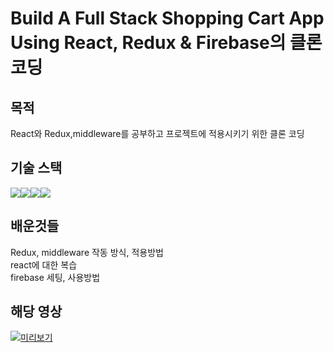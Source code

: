 # Build A Full Stack Shopping Cart App Using React, Redux & Firebase의 클론 코딩  

## 목적
React와 Redux,middleware를 공부하고 프로젝트에 적용시키기 위한 클론 코딩

## 기술 스택 
<img src="https://img.shields.io/badge/Firebase-FFCA28?style=for-the-badge&logo=Firebase&logoColor=white"><img src="https://img.shields.io/badge/Redux-764ABC?style=for-the-badge&logo=Redux&logoColor=white"><img src="https://img.shields.io/badge/React-61DAFB?style=for-the-badge&logo=React&logoColor=white"><img src="https://img.shields.io/badge/styled-components-DB7093?style=for-the-badge&logo=styled-components&logoColor=white">

## 배운것들
Redux, middleware 작동 방식, 적용방법  
react에 대한 복습  
firebase 세팅, 사용방법  

## 해당 영상
[![미리보기](https://img.youtube.com/vi/_zWOpsv4jW4/0.jpg)](https://www.youtube.com/watch?v=_zWOpsv4jW4)  